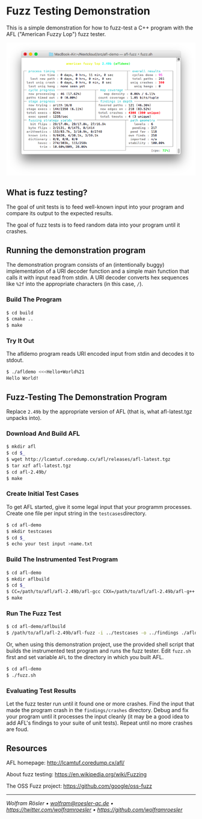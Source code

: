 # Fuzz Testing Demonstration

This is a simple demonstration for how to fuzz-test a C++ program with the AFL ("American Fuzzy Lop") fuzz tester.

![AFL screen shot](afl.png)

## What is fuzz testing?

The goal of unit tests is to feed well-known input into your program and compare its output to the expected results.

The goal of fuzz tests is to feed random data into your program until it crashes.

## Running the demonstration program

The demonstration program consists of an (intentionally buggy) implementation of a URI decoder function and a simple main function that calls it with input read from stdin. A URI decoder converts hex sequences like `%2f` into the appropriate characters (in this case, `/`).

### Build The Program

```sh
$ cd build
$ cmake ..
$ make
```

### Try It Out

The afldemo program reads URI encoded input from stdin and decodes it to stdout.

```sh
$ ./afldemo <<<Hello+World%21
Hello World!
```

## Fuzz-Testing The Demonstration Program

Replace `2.49b` by the appropriate version of AFL (that is, what afl-latest.tgz unpacks into).

### Download And Build AFL

```sh
$ mkdir afl
$ cd $_
$ wget http://lcamtuf.coredump.cx/afl/releases/afl-latest.tgz
$ tar xzf afl-latest.tgz
$ cd afl-2.49b/
$ make
```

### Create Initial Test Cases

To get AFL started, give it some legal input that your programm processes. Create one file per input string in the `testcases`directory.

```sh
$ cd afl-demo
$ mkdir testcases
$ cd $_
$ echo your test input >name.txt
```

### Build The Instrumented Test Program

```sh
$ cd afl-demo
$ mkdir aflbuild
$ cd $_
$ CC=/path/to/afl/afl-2.49b/afl-gcc CXX=/path/to/afl/afl-2.49b/afl-g++ cmake ..
$ make
```

### Run The Fuzz Test

```sh
$ cd afl-demo/aflbuild
$ /path/to/afl/afl-2.49b/afl-fuzz -i ../testcases -o ../findings ./afldemo
```

Or, when using this demonstration project, use the provided shell script that builds the instrumented test program and runs the fuzz tester. Edit `fuzz.sh` first and set variable `AFL` to the directory in which you built AFL.

```sh
$ cd afl-demo
$ ./fuzz.sh
```

### Evaluating Test Results

Let the fuzz tester run until it found one or more crashes. Find the input that made the program crash in the `findings/crashes` directory. Debug and fix your program until it processes the input cleanly (it may be a good idea to add AFL's findings to your suite of unit tests). Repeat until no more crashes are foud.

## Resources

AFL homepage: http://lcamtuf.coredump.cx/afl/

About fuzz testing: https://en.wikipedia.org/wiki/Fuzzing

The OSS Fuzz project: https://github.com/google/oss-fuzz

---
*Wolfram Rösler • wolfram@roesler-ac.de • https://twitter.com/wolframroesler • https://github.com/wolframroesler*

